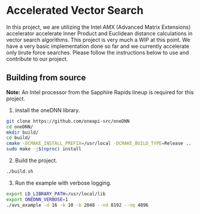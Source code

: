 # Accelerated Vector Search

In this project, we are utilizing the Intel AMX (Advanced Matrix Extensions) accelerator accelerate
Inner Product and Euclidean distance calculations in vector search algorithms. This project is very much a WIP at this point. We have a very basic implementation done so far and we currently accelerate
only brute force searches. Please follow the instructions below to use and contribute to our project.

## Building from source

**Note:** An Intel processor from the Sapphire Rapids lineup is required for this project.

1. Install the oneDNN library.

```bash
git clone https://github.com/oneapi-src/oneDNN
cd oneDNN/
mkdir build/
cd build/
cmake -DCMAKE_INSTALL_PREFIX=/usr/local -DCMAKE_BUILD_TYPE=Release ..
sudo make -j$(nproc) install
```

2. Build the project.
```bash
./build.sh
```

3. Run the example with verbose logging.
```bash
export LD_LIBRARY_PATH=/usr/local/lib
export ONEDNN_VERBOSE=1
./avs_example -d 16 -k 10 -b 2048 --nd 8192 --nq 4096
```
